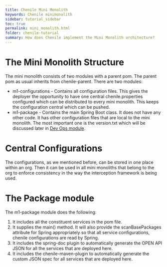 ```yaml
---
title: Chenile Mini Monolith
keywords: Chenile minimonolith
sidebar: tutorial_sidebar
toc: true
permalink: mini_monolith.html
folder: chenile-tutorial
summary: How does Chenile implement the Mini Monolith architecture?
---
```

# The Mini Monolith Structure
The mini monolith consists of two modules with a parent pom. The parent pom as usual inherits from chenile-parent. There are two modules:

* m1-configurations - Contains all configuration files. This gives the deployer the opportunity to have one central chenile.properties configured which can be distributed to every mini monolith. This keeps the configuration central which can be pushed.
* m1-package - Contains the main Spring Boot class. It does not have any other code. It has other configuration files that are local to the mini monolith. The most important one is the version.txt which will be discussed later in [Dev Ops module](devops).

# Central Configurations
The configurations, as we mentioned before, can be stored in one place within an org. Then it can be used in all mini monoliths that belong to the org to enforce consistency in the way the interception framework is being used. 

# The Package module
The m1-package module does the following:
1. It includes all the constituent services in the pom file. 
2. It supplies the main() method. It will also provide the scanBasePackages attribute for Spring appropriately so that all service configurations, chenile  configurations are read by Spring. 
3. It includes the spring-doc plugin to automatically generate the OPEN API JSON for all the services that are deployed here.
4. It includes the chenile-maven-plugin to automatically generate the custom JSON spec for all services that are deployed here. 




